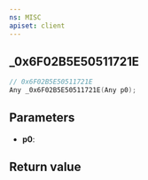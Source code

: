 ```yaml
---
ns: MISC
apiset: client
---
```

## _0x6F02B5E50511721E

```c
// 0x6F02B5E50511721E
Any _0x6F02B5E50511721E(Any p0);
```


## Parameters
* **p0**:

## Return value

